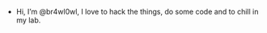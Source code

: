 - Hi, I’m @br4wl0wl, I love to hack the things, do some code and to chill in my lab.

<!---
br4wl0wl/br4wl0wl is a ✨ special ✨ repository because its `README.md` (this file) appears on your GitHub profile.
You can click the Preview link to take a look at your changes.
--->
